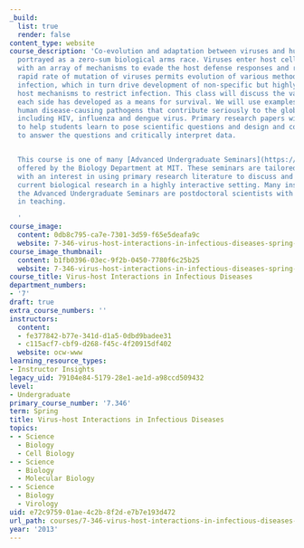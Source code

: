 ```yaml
---
_build:
  list: true
  render: false
content_type: website
course_description: 'Co-evolution and adaptation between viruses and humans are often
  portrayed as a zero-sum biological arms race. Viruses enter host cells equipped
  with an array of mechanisms to evade the host defense responses and replicate. The
  rapid rate of mutation of viruses permits evolution of various methodologies for
  infection, which in turn drive development of non-specific but highly effective
  host mechanisms to restrict infection. This class will discuss the varied solutions
  each side has developed as a means for survival. We will use examples drawn from
  human disease-causing pathogens that contribute seriously to the global health burden,
  including HIV, influenza and dengue virus. Primary research papers will be discussed
  to help students learn to pose scientific questions and design and conduct experiments
  to answer the questions and critically interpret data.


  This course is one of many [Advanced Undergraduate Seminars](https://biology.mit.edu/undergraduate/course_listings/advanced_undergraduate_seminars)
  offered by the Biology Department at MIT. These seminars are tailored for students
  with an interest in using primary research literature to discuss and learn about
  current biological research in a highly interactive setting. Many instructors of
  the Advanced Undergraduate Seminars are postdoctoral scientists with a strong interest
  in teaching.

  '
course_image:
  content: 0db8c795-ca7e-7301-3d59-f65e5deafa9c
  website: 7-346-virus-host-interactions-in-infectious-diseases-spring-2013
course_image_thumbnail:
  content: b1fb0396-03ec-9f2b-0450-7780f6c25b25
  website: 7-346-virus-host-interactions-in-infectious-diseases-spring-2013
course_title: Virus-host Interactions in Infectious Diseases
department_numbers:
- '7'
draft: true
extra_course_numbers: ''
instructors:
  content:
  - fe377842-b77e-341d-d1a5-0dbd9badee31
  - c115acf7-cbf9-d268-f45c-4f20915df402
  website: ocw-www
learning_resource_types:
- Instructor Insights
legacy_uid: 79104e84-5179-28e1-ae1d-a98ccd509432
level:
- Undergraduate
primary_course_number: '7.346'
term: Spring
title: Virus-host Interactions in Infectious Diseases
topics:
- - Science
  - Biology
  - Cell Biology
- - Science
  - Biology
  - Molecular Biology
- - Science
  - Biology
  - Virology
uid: e72c9759-01ae-4c2b-8f2d-e7b7e193d472
url_path: courses/7-346-virus-host-interactions-in-infectious-diseases-spring-2013
year: '2013'
---
```

